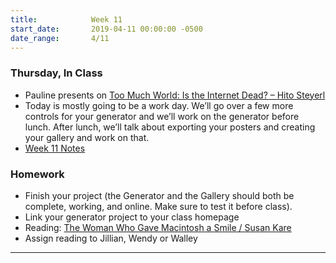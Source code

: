 ```yaml
---
title:            Week 11
start_date:       2019-04-11 00:00:00 -0500
date_range:       4/11
---
```


### Thursday, In Class

- Pauline presents on [Too Much World: Is the Internet Dead? – Hito Steyerl](https://www.e-flux.com/journal/49/60004/too-much-world-is-the-internet-dead/)
- Today is mostly going to be a work day. We&rsquo;ll go over a few more controls for your generator and we&rsquo;ll work on the generator before lunch. After lunch, we&rsquo;ll talk about exporting your posters and creating your gallery and work on that.
- [Week 11 Notes](https://paper.dropbox.com/doc/Week-11-The-Interface-and-the-Gallery--AbAly3_894LiHp4WzMnbahXyAQ-zfZDUsssjnhIqws5Z12e8)

### Homework
- Finish your project (the Generator and the Gallery should both be complete, working, and online. Make sure to test it before class).
- Link your generator project to your class homepage
- Reading: [The Woman Who Gave Macintosh a Smile / Susan Kare](https://www.newyorker.com/culture/cultural-comment/the-woman-who-gave-the-macintosh-a-smile)
- Assign reading to Jillian, Wendy or Walley

---

